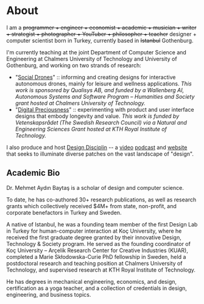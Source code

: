 # About

I am a ~~programmer + engineer + economist + academic + musician + writer + strategist + photographer + YouTuber + philosopher + teacher~~ designer + computer scientist born in Turkey, currently based in ~~Istanbul~~ Gothenburg.

I'm currently teaching at the joint Department of Computer Science and Engineering at Chalmers University of Technology and University of Gothenburg, and working on two strands of research:

- "[Social Drones](https://www.baytas.net/research/socialdrones/)" :: informing and creating designs for interactive autonomous drones, mainly for leisure and wellness applications. *This work is sponsored by Qualisys AB, and funded by a Wallenberg AI, Autonomous Systems and Software Program – Humanities and Society grant hosted at Chalmers University of Technology.*
- "[Digital Preciousness](https://www.baytas.net/research/digitalpreciousness/)" :: experimenting with product and user interface designs that embody longevity and value. *This work is funded by Vetenskapsrådet (The Swedish Research Council) via a Natural and Engineering Sciences Grant hosted at KTH Royal Institute of Technology.*

I also produce and host [Design Disciplin](https://www.designdisciplin.com/) -- a [video](https://www.youtube.com/designdisciplin) [podcast](https://podcast.designdisciplin.com/) and [website]((https://www.designdisciplin.com/)) that seeks to illuminate diverse patches on the vast landscape of "design".
  

## Academic Bio

Dr. Mehmet Aydın Baytaş is a scholar of design and computer science.

To date, he has co-authored 30+ research publications, as well as research grants which collectively received $4M+ from state, non-profit, and corporate benefactors in Turkey and Sweden.

A native of Istanbul, he was a founding team member of the first Design Lab in Turkey for human-computer interaction at Koç University, where he received the first graduate degree granted by their innovative Design, Technology & Society program. He served as the founding coordinator of Koç University – Arçelik Research Center for Creative Industries (KUAR), completed a Marie Skłodowska-Curie PhD fellowship in Sweden, held a postdoctoral research and teaching position at Chalmers University of Technology, and supervised research at KTH Royal Institute of Technology.

He has degrees in mechanical engineering, economics, and design, certification as a yoga teacher, and a collection of credentials in design, engineering, and business topics.
